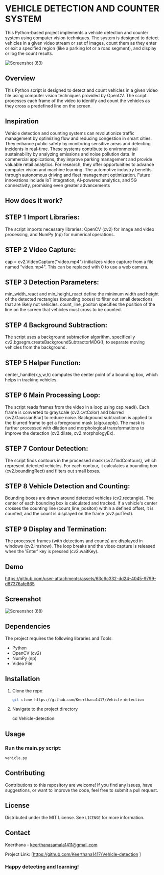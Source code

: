 # VEHICLE DETECTION AND COUNTER SYSTEM

This Python-based project implements a vehicle detection and counter system using computer vision techniques. The system is designed to detect vehicles in a given video stream or set of images, count them as they enter or exit a specified region (like a parking lot or a road segment), and display or log the count results.

![Screenshot (63)](https://github.com/user-attachments/assets/8faf962d-7002-4fca-b929-a30e02b8d785)

## Overview

This Python script is designed to detect and count vehicles in a given video file using computer vision techniques provided by OpenCV. The script processes each frame of the video to identify and count the vehicles as they cross a predefined line on the screen.
## Inspiration
Vehicle detection and counting systems can revolutionize traffic management by optimizing flow and reducing congestion in smart cities. They enhance public safety by monitoring sensitive areas and detecting incidents in real-time. These systems contribute to environmental sustainability by analyzing emissions and noise pollution data. In commercial applications, they improve parking management and provide valuable retail analytics. For research, they offer opportunities to advance computer vision and machine learning. The automotive industry benefits through autonomous driving and fleet management optimization. Future innovations include IoT integration, AI-powered analytics, and 5G connectivity, promising even greater advancements
## How does it work?

## STEP 1 Import Libraries:

The script imports necessary libraries: OpenCV (cv2) for image and video processing, and NumPy (np) for numerical operations.

## STEP 2 Video Capture:

cap = cv2.VideoCapture("video.mp4") initializes video capture from a file named "video.mp4". This can be replaced with 0 to use a web camera.

## STEP 3 Detection Parameters:

min_width_react and min_height_react define the minimum width and height of the detected rectangles (bounding boxes) to filter out small detections that are likely not vehicles.
count_line_positon specifies the position of the line on the screen that vehicles must cross to be counted.
## STEP 4 Background Subtraction:

The script uses a background subtraction algorithm, specifically cv2.bgsegm.createBackgroundSubtractorMOG(), to separate moving vehicles from the background.
## STEP 5 Helper Function:

center_handle(x,y,w,h) computes the center point of a bounding box, which helps in tracking vehicles.

## STEP 6 Main Processing Loop:

The script reads frames from the video in a loop using cap.read().
Each frame is converted to grayscale (cv2.cvtColor) and blurred (cv2.GaussianBlur) to reduce noise.
Background subtraction is applied to the blurred frame to get a foreground mask (algo.apply).
The mask is further processed with dilation and morphological transformations to improve the detection (cv2.dilate, cv2.morphologyEx).

## STEP 7 Contour Detection:

The script finds contours in the processed mask (cv2.findContours), which represent detected vehicles.
For each contour, it calculates a bounding box (cv2.boundingRect) and filters out small boxes.

## STEP 8 Vehicle Detection and Counting:

Bounding boxes are drawn around detected vehicles (cv2.rectangle).
The center of each bounding box is calculated and tracked.
If a vehicle's center crosses the counting line (count_line_positon) within a defined offset, it is counted, and the count is displayed on the frame (cv2.putText).

## STEP 9 Display and Termination:

The processed frames (with detections and counts) are displayed in windows (cv2.imshow).
The loop breaks and the video capture is released when the 'Enter' key is pressed (cv2.waitKey).


## Demo  
https://github.com/user-attachments/assets/63c6c332-dd24-4045-9799-d87376afe865


## Screenshot
![Screenshot (68)](https://github.com/user-attachments/assets/5fc4a1e9-9795-4690-b7b4-2d16abf6ad67)

## Dependencies
      
The project requires the following libraries and Tools:

- Python
- OpenCV (cv2)
- NumPy (np)
- Video File

  
## Installation

1. Clone the repo:
   ```sh
   git clone https://github.com/Keerthana1417/Vehicle-detection   
2. Navigate to the project directory
   
   cd Vehicle-detection 
## Usage

### Run the main.py script:
   
    vehicle.py


## Contributing

Contributions to this repository are welcome! If you find any issues, have suggestions, or want to improve the code, feel free to submit a pull request.

## License

Distributed under the MIT License. See `LICENSE` for more information.

## Contact

Keerthana - [keerthanasamala1411@gmail.com](mailto:your.email@example.com)

Project Link: [https://github.com/Keerthana1417/Vehicle-detection ]  

### Happy detecting and learning!
